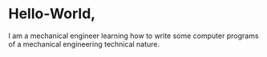 # Hello-World,
I am a mechanical engineer learning how to write some computer programs of a mechanical engineering technical nature.
